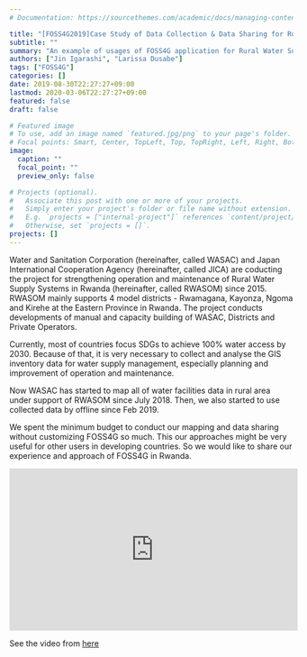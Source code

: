 ```yaml
---
# Documentation: https://sourcethemes.com/academic/docs/managing-content/

title: "[FOSS4G2019]Case Study of Data Collection & Data Sharing for Rural Water Supply Management in Rwanda"
subtitle: ""
summary: "An example of usages of FOSS4G application for Rural Water Supply management in Rwanda."
authors: ["Jin Igarashi", "Larissa Dusabe"]
tags: ["FOSS4G"]
categories: []
date: 2019-08-30T22:27:27+09:00
lastmod: 2020-03-06T22:27:27+09:00
featured: false
draft: false

# Featured image
# To use, add an image named `featured.jpg/png` to your page's folder.
# Focal points: Smart, Center, TopLeft, Top, TopRight, Left, Right, BottomLeft, Bottom, BottomRight.
image:
  caption: ""
  focal_point: ""
  preview_only: false

# Projects (optional).
#   Associate this post with one or more of your projects.
#   Simply enter your project's folder or file name without extension.
#   E.g. `projects = ["internal-project"]` references `content/project/deep-learning/index.md`.
#   Otherwise, set `projects = []`.
projects: []
---
```


Water and Sanitation Corporation (hereinafter, called WASAC) and Japan International Cooperation Agency (hereinafter, called JICA) are coducting the project for strengthening operation and maintenance of Rural Water Supply Systems in Rwanda (hereinafter, called RWASOM) since 2015. RWASOM mainly supports 4 model districts - Rwamagana, Kayonza, Ngoma and Kirehe at the Eastern Province in Rwanda. The project conducts developments of manual and capacity building of WASAC, Districts and Private Operators. 


Currently, most of countries focus SDGs to achieve 100% water access by 2030. Because of that, it is very necessary to collect and analyse the GIS inventory data for water supply management, especially planning and improvement of operation and maintenance. 


Now WASAC has started to map all of water facilities data in rural area under support of RWASOM since July 2018. Then, we also started to use collected data by offline since Feb 2019. 


We spent the minimum budget to conduct our mapping and data sharing without customizing FOSS4G so much. This our approaches might be very useful for other users in developing countries. So we would like to share our experience and approach of FOSS4G in Rwanda.

<iframe width="512" height="288" src="https://media.ccc.de/v/bucharest-30-case-study-of-data-collection-data-sharing-for-rural-water-supply-management-in-rwanda/oembed" frameborder="0" allowfullscreen></iframe>

See the video from [here](https://media.ccc.de/v/bucharest-30-case-study-of-data-collection-data-sharing-for-rural-water-supply-management-in-rwanda)